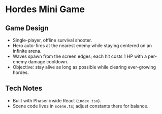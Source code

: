 # Hordes Mini Game

## Game Design
- Single-player, offline survival shooter.
- Hero auto-fires at the nearest enemy while staying centered on an infinite arena.
- Waves spawn from the screen edges; each hit costs 1 HP with a per-enemy damage cooldown.
- Objective: stay alive as long as possible while clearing ever-growing hordes.

## Tech Notes
- Built with Phaser inside React (`index.tsx`).
- Scene code lives in `scene.ts`; adjust constants there for balance.
